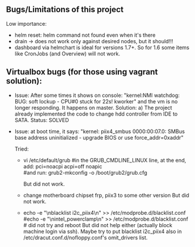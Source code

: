 ## Bugs/Limitations of this project
Low importance:
- helm reset: helm command not found even when it's there
- drain -> does not work only against desired nodes, but it should!!!
- dashboard via helmchart is ideal for versions 1.7+. So for 1.6 some items like CronJobs (and Overview) will not work.


## Virtualbox bugs (for those using vagrant solution):
- Issue: After some times it shows on console:
  		 "kernel:NMI watchdog: BUG: soft lockup - CPU#0 stuck for 22s! kworker"
  		 and the vm is no longer responding. It happens on master.
  Solution: 
    a) The project already implemented the code to change hdd controller from IDE to SATA.
  Status: SOLVED


- Issue: at boot time, it says:
  "kernel: piix4_smbus 0000:00:07.0: SMBus base address uninitialized - upgrade BIOS or use force_addr=0xaddr"
  
  Tried: 
  -	vi /etc/default/grub #in the GRUB_CMDLINE_LINUX line, at the end, add:    pci=noacpi acpi=off noapic  
	#and run: 
	grub2-mkconfig -o /boot/grub2/grub.cfg

	But did not work.

  - change motherboard chipset frp, piix3 to some other version
    But did not work.

  - echo -e "\nblacklist i2c_piix4\n" >> /etc/modprobe.d/blacklist.conf  
	#echo -e "\nintel_powerclamp\n" >> /etc/modprobe.d/blacklist.conf  # did not try
	and reboot
	But did not help either (actually block machine login via ssh). Maybe try to put blacklist i2c_piix4 also in /etc/dracut.conf.d/nofloppy.conf's omit_drivers list.

